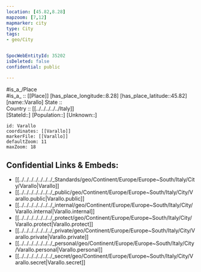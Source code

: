 ```yaml
---
location: [45.82,8.28] 
mapzoom: [7,12] 
mapmarker: city 
type: City
tags:
- geo/City


SpocWebEntityId: 35202
isDeleted: false
confidential: public

---
```

#is_a_/Place  
#is_a_ :: [[Place]] 
[has_place_longitude::8.28] 
[has_place_latitude::45.82] 
[name::Varallo] 
State ::  
Country :: [[../../../../../Italy]]  
[StateId::] 
[Population::] 
[Unknown::] 


```leaflet
id: Varallo
coordinates: [[Varallo]] 
markerFile: [[Varallo]] 
defaultZoom: 11 
maxZoom: 18
```


## Confidential Links & Embeds: 
- [[../../../../../../../_Standards/geo/Continent/Europe/Europe~South/Italy/City/Varallo|Varallo]] 
- [[../../../../../../../_public/geo/Continent/Europe/Europe~South/Italy/City/Varallo.public|Varallo.public]] 
- [[../../../../../../../_internal/geo/Continent/Europe/Europe~South/Italy/City/Varallo.internal|Varallo.internal]] 
- [[../../../../../../../_protect/geo/Continent/Europe/Europe~South/Italy/City/Varallo.protect|Varallo.protect]] 
- [[../../../../../../../_private/geo/Continent/Europe/Europe~South/Italy/City/Varallo.private|Varallo.private]] 
- [[../../../../../../../_personal/geo/Continent/Europe/Europe~South/Italy/City/Varallo.personal|Varallo.personal]] 
- [[../../../../../../../_secret/geo/Continent/Europe/Europe~South/Italy/City/Varallo.secret|Varallo.secret]] 
